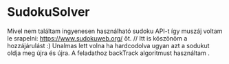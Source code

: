 # SudokuSolver
Mivel nem találtam ingyenesen használható sudoku API-t így muszáj voltam le srapelni: https://www.sudokuweb.org/ őt. // Itt is köszönöm a hozzájárulást :)
Unalmas lett volna ha hardcodolva ugyan azt a sodukut oldja meg újra és újra.
A feladathoz backTrack algoritmust használtam .
